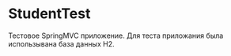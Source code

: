# StudentTest
Тестовое SpringMVC приложение.
Для теста приложания была использывана база данных H2.
